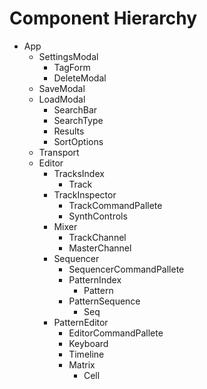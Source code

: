 # Component Hierarchy
- App
  - SettingsModal
    - TagForm
    - DeleteModal
  - SaveModal
  - LoadModal
    - SearchBar
    - SearchType
    - Results
    - SortOptions
  - Transport
  - Editor
    - TracksIndex
      - Track
    - TrackInspector
      - TrackCommandPallete
      - SynthControls
    - Mixer
      - TrackChannel
      - MasterChannel
    - Sequencer
      - SequencerCommandPallete
      - PatternIndex
        - Pattern
      - PatternSequence
        - Seq
    - PatternEditor
      - EditorCommandPallete
      - Keyboard
      - Timeline
      - Matrix
        - Cell
